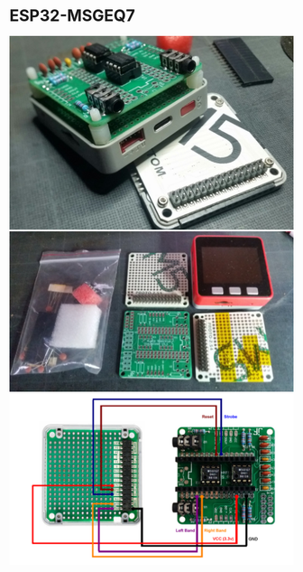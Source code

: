 # ESP32-MSGEQ7


<img width=512 src=m5-proto-hat.jpeg>

<img width=512 src=tindie-kit.png>

<img width=512 src=wiring.png>
